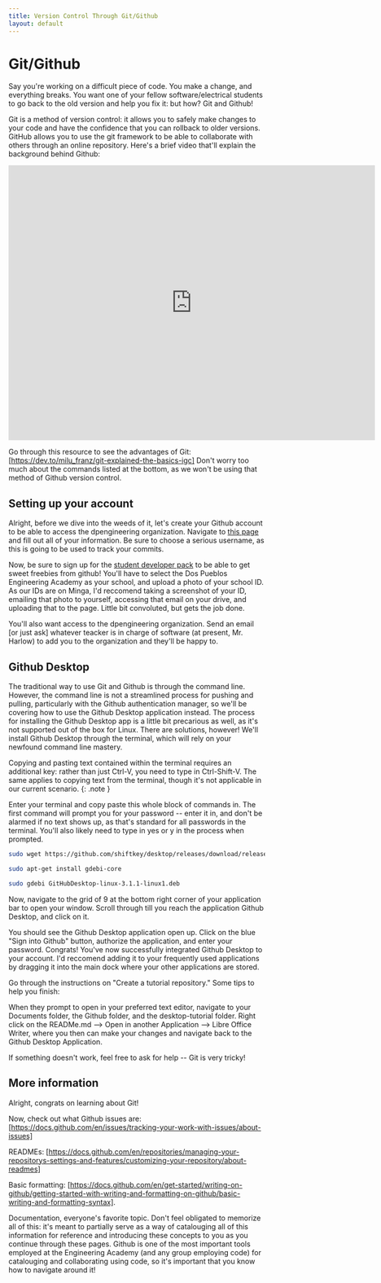 ```yaml
---
title: Version Control Through Git/Github
layout: default
---
```


# Git/Github 
Say you're working on a difficult piece of code. You make a change, and everything breaks. You want one of your fellow software/electrical students to go back to the old version and help you fix it: but how? Git and Github!

Git is a method of version control: it allows you to safely make changes to your code and have the confidence that you can rollback to older versions. GitHub allows you to use the git framework to be able to collaborate with others through an online repository. Here's a brief video that'll explain the background behind Github: 

<iframe width="720" height="540" src="https://www.youtube.com/embed/w3jLJU7DT5E" frameborder="0"> </iframe>

Go through this resource to see the advantages of Git: [https://dev.to/milu_franz/git-explained-the-basics-igc] Don't worry too much about the commands listed at the bottom, as we won't be using that method of Github version control.

## Setting up your account
Alright, before we dive into the weeds of it, let's create your Github account to be able to access the dpengineering organization. Navigate to [this page] and fill out all of your information. Be sure to choose a serious username, as this is going to be used to track your commits. 

Now, be sure to sign up for the [student developer pack] to be able to get sweet freebies from github! You'll have to select the Dos Pueblos Engineering Academy as your school, and upload a photo of your school ID. As our IDs are on Minga, I'd reccomend taking a screenshot of your ID, emailing that photo to yourself, accessing that email on your drive, and uploading that to the page. Little bit convoluted, but gets the job done.

You'll also want access to the dpengineering organization. Send an email [or just ask] whatever teacker is in charge of software (at present, Mr. Harlow) to add you to the organization and they'll be happy to. 

## Github Desktop 
The traditional way to use Git and Github is through the command line. However, the command line is not a streamlined process for pushing and pulling, particularly with the Github authentication manager, so we'll be covering how to use the Github Desktop application instead. The process for installing the Github Desktop app is a little bit precarious as well, as it's not supported out of the box for Linux. There are solutions, however! We'll install Github Desktop through the terminal, which will rely on your newfound command line mastery. 

Copying and pasting text contained within the terminal requires an additional key: rather than just Ctrl-V, you need to type in Ctrl-Shift-V. The same applies to copying text from the terminal, though it's not applicable in our current scenario.
{: .note }

Enter your terminal and copy paste this whole block of commands in. The first command will prompt you for your password -- enter it in, and don't be alarmed if no text shows up, as that's standard for all passwords in the terminal. You'll also likely need to type in yes or y in the process when prompted. 

```bash
sudo wget https://github.com/shiftkey/desktop/releases/download/release-3.1.1-linux1/GitHubDesktop-linux-3.1.1-linux1.deb

sudo apt-get install gdebi-core 

sudo gdebi GitHubDesktop-linux-3.1.1-linux1.deb
```

Now, navigate to the grid of 9 at the bottom right corner of your application bar to open your window. Scroll through till you reach the application Github Desktop, and click on it. 

You should see the Github Desktop application open up. Click on the blue "Sign into Github" button, authorize the application, and enter your password. Congrats! You've now successfully integrated Github Desktop to your account. I'd reccomend adding it to your frequently used applications by dragging it into the main dock where your other applications are stored. 

Go through the instructions on "Create a tutorial repository." Some tips to help you finish:

When they prompt to open in your preferred text editor, navigate to your Documents folder, the Github folder, and the desktop-tutorial folder. Right click on the READMe.md --> Open in another Application --> Libre Office Writer, where you then can make your changes and navigate back to the Github Desktop Application.

If something doesn't work, feel free to ask for help -- Git is very tricky! 

## More information
Alright, congrats on learning about Git! 

Now, check out what Github issues are: [https://docs.github.com/en/issues/tracking-your-work-with-issues/about-issues]

READMEs: [https://docs.github.com/en/repositories/managing-your-repositorys-settings-and-features/customizing-your-repository/about-readmes]

Basic formatting: [https://docs.github.com/en/get-started/writing-on-github/getting-started-with-writing-and-formatting-on-github/basic-writing-and-formatting-syntax]. 

Documentation, everyone's favorite topic. Don't feel obligated to memorize all of this: it's meant to partially serve as a way of catalouging all of this information for reference and introducing these concepts to you as you continue through these pages.
Github is one of the most important tools employed at the Engineering Academy (and any group employing code) for catalouging and collaborating using code, so it's important that you know how to navigate around it! 




[this page]: https://github.com/join?source=header-home
[student developer pack]: https://education.github.com/pack
[https://docs.github.com/en/issues/tracking-your-work-with-issues/about-issues]: https://docs.github.com/en/issues/tracking-your-work-with-issues/about-issues
[https://docs.github.com/en/repositories/managing-your-repositorys-settings-and-features/customizing-your-repository/about-readmes]: https://docs.github.com/en/repositories/managing-your-repositorys-settings-and-features/customizing-your-repository/about-readmes
[https://docs.github.com/en/get-started/writing-on-github/getting-started-with-writing-and-formatting-on-github/basic-writing-and-formatting-syntax]: https://docs.github.com/en/get-started/writing-on-github/getting-started-with-writing-and-formatting-on-github/basic-writing-and-formatting-syntax. 
[https://dev.to/milu_franz/git-explained-the-basics-igc]: https://dev.to/milu_franz/git-explained-the-basics-igc












